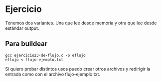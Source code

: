 # Ejercicio

Tenemos dos variantes. Una que lee desde memoria y otra que lee desde estándar output.

## Para buildear

```
gcc ejercicio23-de-flujo.c -o eflujo
eflujo < flujo-ejemplo.txt
```

Si quiero probar distintos usos puedo crear otros archivos y redirigir la entrada como con el archivo flujo-ejemplo.txt.

